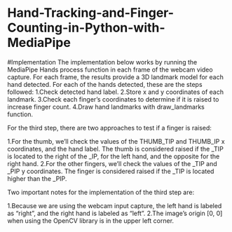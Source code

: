 # Hand-Tracking-and-Finger-Counting-in-Python-with-MediaPipe

#Implementation
The implementation below works by running the MediaPipe Hands process function in each frame of the webcam video capture. For each frame, the results provide a 3D landmark model for each hand detected. For each of the hands detected, these are the steps followed:
1.Check detected hand label.
2.Store x and y coordinates of each landmark.
3.Check each finger’s coordinates to determine if it is raised to increase finger count.
4.Draw hand landmarks with draw_landmarks function.

For the third step, there are two approaches to test if a finger is raised:

1.For the thumb, we’ll check the values of the THUMB_TIP and THUMB_IP x coordinates, and the hand label. The thumb is considered raised if the _TIP is located to the right of the _IP, for the left hand, and the opposite for the right hand.
2.For the other fingers, we’ll check the values of the _TIP and _PIP y coordinates. The finger is considered raised if the _TIP is located higher than the _PIP.

Two important notes for the implementation of the third step are:

1.Because we are using the webcam input capture, the left hand is labeled as “right”, and the right hand is labeled as “left”.
2.The image’s origin [0, 0] when using the OpenCV library is in the upper left corner.
